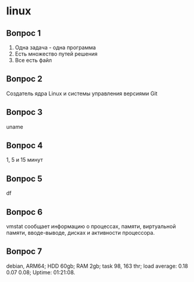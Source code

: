 # linux

<h2>Вопрос 1</h2>

<ol>
  <li>Одна задача - одна программа </li>
  <li>Есть множество путей решения </li>
  <li>Все есть файл</li>
</ol>

<h2>Вопрос 2</h2>
Создатель ядра Linux и системы управления версиями Git

<h2>Вопрос 3</h2>
uname

<h2>Вопрос 4</h2>
1, 5 и 15 минут

<h2>Вопрос 5</h2>
df

<h2>Вопрос 6</h2>
vmstat сообщает информацию о процессах, памяти, виртуальной памяти, вводе-выводе, дисках и активности процессора.

<h2>Вопрос 7</h2>
debian, ARM64;
HDD 60gb;
RAM 2gb; 
task 98, 163 thr;
load average: 0.18 0.07 0.08;
Uptime: 01:21:08.
